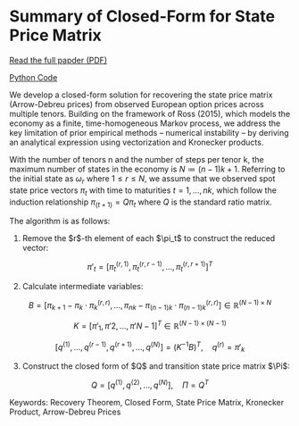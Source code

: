 # Summary of Closed-Form for State Price Matrix

[Read the full papder (PDF)](./empirical/closed_form_for_state_price_matrix/paper.pdf)

[Python Code](./empirical/implementation/closed_form_for_state_price_matrix/code.ipynb)

We develop a closed-form solution for recovering the state price matrix (Arrow-Debreu prices) from observed European option prices across multiple tenors. Building on the framework of Ross (2015), which models the economy as a finite, time-homogeneous Markov process, we address the key limitation of prior empirical methods – numerical instability – by deriving an analytical expression using vectorization and Kronecker products. 

With the number of tenors n and the number of steps per tenor k, the maximum number of states in the economy is $N≔(n-1)k+1$. Referring to the initial state as $\omega_r$ where $1≤r≤N$, we assume that we observed spot state price vectors $\pi_t$ with time to maturities $t=1,…,nk$, which follow the induction relationship $\pi_(t+1)=Q \pi_t$ where $Q$ is the standard ratio matrix. 

The algorithm is as follows:

1. Remove the \$r\$-th element of each \$\pi\_t\$ to construct the reduced vector:

$$
\pi'_t = [\pi_t^{(r,1)}, \pi_t^{(r,r-1)}, ... , \pi_t^{(r,r+1)}]^T
$$

2. Calculate intermediate variables:

$$
B = [\pi_{k+1} - \pi_k \cdot \pi_k^{(r,r)}, ..., \pi_{nk} - \pi_{(n-1)k} \cdot \pi_{(n-1)k}^{(r,r)}] \in \mathbb{R}^{(N-1) \times N} 
$$

$$
K = [\pi'_1, \pi'2, ..., \pi'{N-1}]^T \in \mathbb{R}^{(N-1) \times (N-1)}
$$

$$
[q^{(1)}, \dots, q^{(r-1)}, q^{(r+1)}, \dots, q^{(N)}] = (K^{-1} B)^T, \quad q^{(r)} = \pi'_k
$$

3. Construct the closed form of \$Q\$ and transition state price matrix \$\Pi\$:

$$
Q = [q^{(1)}, q^{(2)}, \dots, q^{(N)}], \quad \Pi = Q^T
$$

Keywords: Recovery Theorem, Closed Form, State Price Matrix, Kronecker Product, Arrow-Debreu Prices